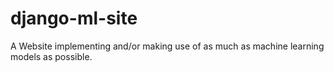 # django-ml-site
A Website implementing and/or making use of as much as machine learning models as possible.
